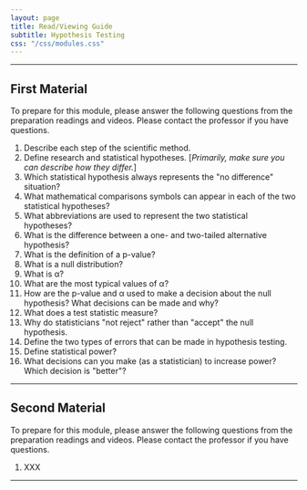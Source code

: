 ```yaml
---
layout: page
title: Read/Viewing Guide
subtitle: Hypothesis Testing
css: "/css/modules.css"
---
```


----

## First Material

<div class="alert alert-warning">
To prepare for this module, please answer the following questions from the preparation readings and videos. Please contact the professor if you have questions.
</div>

1. Describe each step of the scientific method.
1. Define research and statistical hypotheses. [*Primarily, make sure you can describe how they differ.*]
1. Which statistical hypothesis always represents the "no difference" situation?
1. What mathematical comparisons symbols can appear in each of the two statistical hypotheses?
1. What abbreviations are used to represent the two statistical hypotheses?
1. What is the difference between a one- and two-tailed alternative hypothesis?
1. What is the definition of a p-value?
1. What is a null distribution?
1. What is &alpha;?
1. What are the most typical values of &alpha;?
1. How are the p-value and &alpha; used to make a decision about the null hypothesis? What decisions can be made and why?
1. What does a test statistic measure?
1. Why do statisticians "not reject" rather than "accept" the null hypothesis.
1. Define the two types of errors that can be made in hypothesis testing.
1. Define statistical power?
1. What decisions can you make (as a statistician) to increase power? Which decision is "better"?


----

## Second Material

<div class="alert alert-warning">
To prepare for this module, please answer the following questions from the preparation readings and videos. Please contact the professor if you have questions.
</div>

1. XXX

----

